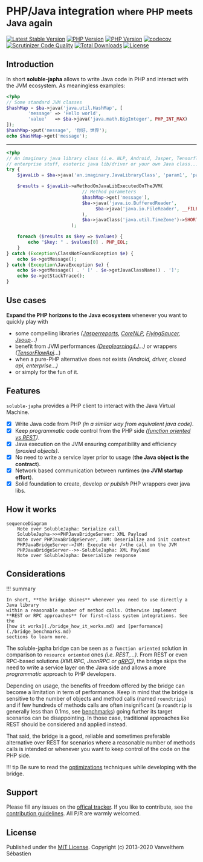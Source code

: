 # PHP/Java integration <small>where PHP meets Java again</small>

[![Latest Stable Version](https://poser.pugx.org/soluble/japha/v/stable.svg)](https://packagist.org/packages/soluble/japha)
[![PHP Version](https://img.shields.io/badge/php-5.5+-ff69b4.svg)](https://packagist.org/packages/soluble/japha)
[![PHP Version](https://img.shields.io/badge/php-7.1+-ff69b4.svg)](https://packagist.org/packages/soluble/japha)
[![codecov](https://codecov.io/gh/belgattitude/soluble-japha/branch/master/graph/badge.svg)](https://codecov.io/gh/belgattitude/soluble-japha)
[![Scrutinizer Code Quality](https://scrutinizer-ci.com/g/belgattitude/soluble-japha/badges/quality-score.png?b=master)](https://scrutinizer-ci.com/g/belgattitude/soluble-japha/?branch=master)
[![Total Downloads](https://poser.pugx.org/soluble/japha/downloads.png)](https://packagist.org/packages/soluble/japha)
[![License](https://poser.pugx.org/soluble/japha/license.png)](https://packagist.org/packages/soluble/japha)

## Introduction

In short **soluble-japha** allows to write Java code in PHP and interact with the JVM ecosystem.
As meaningless examples:

```php
<?php
// Some standard JVM classes
$hashMap = $ba->java('java.util.HashMap', [
        'message' => 'Hello world',
        'value'   => $ba->java('java.math.BigInteger', PHP_INT_MAX)
]);
$hashMap->put('message', '你好，世界');
echo $hashMap->get('message');
```

-------

```php
<?php
// An imaginary java library class (i.e. NLP, Android, Jasper, Tensorflow,
// enterprise stuff, esoteric java lib/driver or your own Java class...)
try {
    $javaLib = $ba->java('an.imaginary.JavaLibraryClass', 'param1', 'param2');

    $results = $javaLib->aMethodOnJavaLibExecutedOnTheJVM(
                            // Method parameters
                            $hashMap->get('message'),
                            $ba->java('java.io.BufferedReader',
                                 $ba->java('java.io.FileReader', __FILE__)
                            ),
                            $ba->javaClass('java.util.TimeZone')->SHORT
                        );

    foreach ($results as $key => $values) {
        echo "$key: " . $values[0] . PHP_EOL;
    }
} catch (Exception\ClassNotFoundException $e) {
    echo $e->getMessage();
} catch (Exception\JavaException $e) {
    echo $e->getMessage() . ' [' . $e->getJavaClassName() . ']';
    echo $e->getStackTrace();
}

```

## Use cases

**Expand the PHP horizons to the Java ecosystem** whenever you want
to quickly play with

- some compelling libraries *([Jasperreports](http://community.jaspersoft.com/project/jasperreports-library), [CoreNLP](http://stanfordnlp.github.io/CoreNLP/), [FlyingSaucer](https://github.com/flyingsaucerproject/flyingsaucer/releases), [Jsoup](https://jsoup.org/)...)*
- benefit from JVM performances *([Deeplearning4J](https://deeplearning4j.org/)...)* or wrappers *([TensorFlowApi](https://www.tensorflow.org/api_docs)*...)
- when a pure-PHP alternative does not exists *(Android, driver, closed api, enterprise...)*
- or simply for the fun of it.


## Features

`soluble-japha` provides a PHP client to interact with the Java Virtual Machine.

- [x] Write Java code from PHP *(in a similar way from equivalent java code)*.
- [x] Keep *programmatic* code control from the PHP side *([function oriented vs REST](#considerations))*.
- [x] Java execution on the JVM ensuring compatibility and efficiency *(proxied objects)*.
- [x] No need to write a service layer prior to usage (**the Java object is the contract**).
- [x] Network based communication between runtimes (**no JVM startup effort**).
- [x] Solid foundation to create, develop *or publish* PHP wrappers over java libs.

## How it works


```mermaid
sequenceDiagram
    Note over SolubleJapha: Serialize call
    SolubleJapha->>+PHPJavaBridgeServer: XML Payload
    Note over PHPJavaBridgeServer, JVM: Deserialize and init context
    PHPJavaBridgeServer->JVM: Execute <br />the call on the JVM
    PHPJavaBridgeServer-->>-SolubleJapha: XML Payload
    Note over SolubleJapha: Deserialize response
```

## Considerations

!!! summary

    In short, **the bridge shines** whenever you need to use directly a Java library
    within a reasonable number of method calls. Otherwise implement
    **REST or RPC approaches** for first-class system integrations. See the
    [how it works](./bridge_how_it_works.md) and [performance](./bridge_benchmarks.md)
    sections to learn more.

The soluble-japha bridge can be seen as a `function oriented` solution in
comparison to `resource oriented` ones *(i.e. REST,...)*. From REST or even
RPC-based solutions *(XMLRPC, JsonRPC or [gRPC](https://github.com/grpc/grpc))*,
the bridge skips the need to write a service layer on
the Java side and allows a more *programmatic* approach to PHP developers.

Depending on usage, the benefits of freedom offered by the bridge
can become a limitation in term of performance. Keep in mind that
the bridge is sensitive to the number of objects and method calls
(named `roundtrips`) and if few hundreds of methods calls are
often insignificant (a `roundtrip` is generally less than 0.1ms,
see [benchmarks](./bridge_benchmarks.md)) going further
its target scenarios can be disappointing. In those case,
traditional approaches like REST should be considered and applied instead.

That said, the bridge is a good, reliable and sometimes preferable alternative
over REST for scenarios where a reasonable number of methods calls is intended
or whenever you want to keep control of the code on the PHP side.

!!! tip
    Be sure to read the [optimizations](./language_optimizations.md) techniques while developing with the bridge.

## Support

Please fill any issues on the [offical tracker](https://github.com/belgattitude/soluble-japha/issues).
If you like to contribute, see the [contribution guidelines](https://github.com/belgattitude/soluble-japha/blob/master/CONTRIBUTING.md).
All P/R are warmly welcomed.


## License

Published under the [MIT License](https://github.com/belgattitude/soluble-japha/blob/master/LICENSE.md). Copyright (c) 2013-2020 Vanvelthem Sébastien


